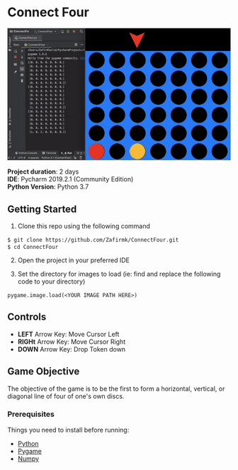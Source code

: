 # Connect Four

![Game Gif](https://github.com/Zafirmk/ConnectFour/blob/master/Images/C4.gif)  

**Project duration**: 2 days  
**IDE**: Pycharm 2019.2.1 (Community Edition)  
**Python Version**: Python 3.7

## Getting Started

1. Clone this repo using the following command  
```
$ git clone https://github.com/Zafirmk/ConnectFour.git
$ cd ConnectFour
```
2. Open the project in your preferred IDE  

3. Set the directory for images to load (ie: find and replace the following code to your directory)
```
pygame.image.load(<YOUR IMAGE PATH HERE>)
```
## Controls
* **LEFT** Arrow Key: Move Cursor Left
* **RIGHt** Arrow Key: Move Cursor Right
* **DOWN** Arrow Key: Drop Token down

## Game Objective
The objective of the game is to be the first to form a horizontal, vertical, or diagonal line of four of one's own discs. 


### Prerequisites
Things you need to install before running:
*  [Python](https://www.python.org/)
*  [Pygame](https://www.pygame.org/news)
*  [Numpy](https://numpy.org/)
